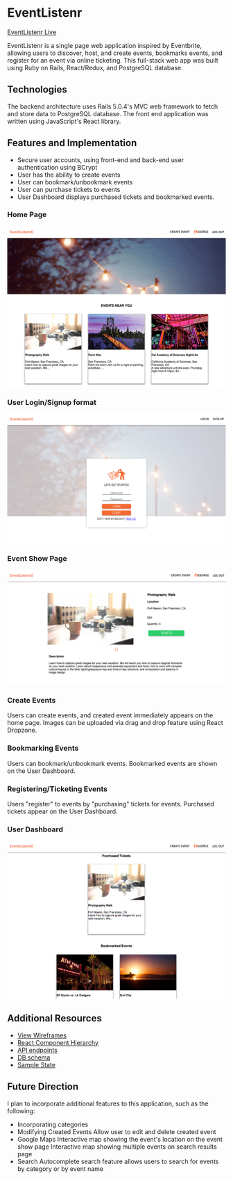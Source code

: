 # EventListenr

[EventListenr Live](https://eventlistenr.herokuapp.com/)

EventListenr is a single page web application inspired by Eventbrite, allowing users to discover, host, and create events, bookmarks events, and register for an event via online ticketing. This full-stack web app was built using Ruby on Rails, React/Redux, and PostgreSQL database.


## Technologies
The backend architecture uses Rails 5.0.4's MVC web framework to fetch and store data to PostgreSQL database. The front end application was written using JavaScript's React library.


## Features and Implementation
* Secure user accounts, using front-end and back-end user authentication using BCrypt
* User has the ability to create events
* User can bookmark/unbookmark events
* User can purchase tickets to events
* User Dashboard displays purchased tickets and bookmarked events.


### Home Page
![EventListenr Home page](docs/images/homepage_event_index.png)

### User Login/Signup format
![EventListenr](docs/images/session_form.png)

### Event Show Page
![EventListenr](docs/images/event_show_page.png)

### Create Events
Users can create events, and created event immediately appears on the home page. Images can be uploaded via drag and drop feature using React Dropzone.

### Bookmarking Events
Users can bookmark/unbookmark events. Bookmarked events are shown on the User Dashboard.

### Registering/Ticketing Events
Users "register" to events by "purchasing" tickets for events.
Purchased tickets appear on the User Dashboard.

### User Dashboard
![EventListenr User Dashboard](docs/images/User_profile.png)

## Additional Resources
* [View Wireframes](https://github.com/gevuong/EventListenr/tree/master/docs/wireframes)
* [React Component Hierarchy](https://github.com/gevuong/EventListenr/blob/master/docs/component_hierarchy.md)
* [API endpoints](https://github.com/gevuong/EventListenr/blob/master/docs/api-endpoints.md)
* [DB schema](https://github.com/gevuong/EventListenr/blob/master/docs/schema.md)
* [Sample State](https://github.com/gevuong/EventListenr/blob/master/docs/sample-state.md)


## Future Direction
I plan to incorporate additional features to this application, such as the following:
* Incorporating categories
* Modifying Created Events
Allow user to edit and delete created event
* Google Maps
Interactive map showing the event's location on the event show page
Interactive map showing multiple events on search results page
* Search
Autocomplete search feature allows users to search for events by category or by event name
